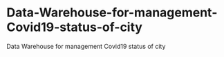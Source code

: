 # Data-Warehouse-for-management-Covid19-status-of-city
Data Warehouse for management Covid19 status of city
